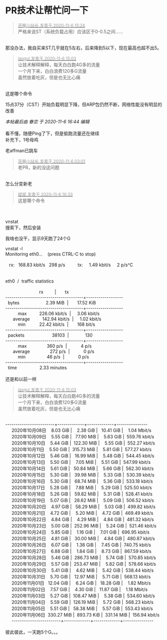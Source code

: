 # PR技术让帮忙问一下


<div class="quote"><blockquote><font size="2"><a href="https://www.hostloc.com/forum.php?mod=redirect&amp;goto=findpost&amp;pid=9412425&amp;ptid=763264" target="_blank"><font color="#999999">开腥小站长 发表于 2020-11-6 15:24</font></a></font><br />
严格来说ST（系统负载占用）应该区于0-0.5之间……</blockquote></div><br />
那没办法，我自买来ST几乎就在5左右，后来降到5以下，现在最高也超不出5。

<div class="quote"><blockquote><font size="2"><a href="https://www.hostloc.com/forum.php?mod=redirect&amp;goto=findpost&amp;pid=9412290&amp;ptid=763264" target="_blank"><font color="#999999">laogui 发表于 2020-11-6 15:03</font></a></font><br />
让技术解释解释，每天白白跑4G多的流量<br />
一个月下来，白白浪费120多G流量<br />
虽然放着吃灰，但是也无比心痛</blockquote></div><br />
这是哪个命令

15点37分（CST）开始负载明显下降，但ARP包仍然不断，网络性能没有明显的改善<img id="aimg_s1q2g" onclick="zoom(this, this.src, 0, 0, 0)" class="zoom" src="https://cdn.jsdelivr.net/gh/hishis/forum-master/public/images/patch.gif" onmouseover="img_onmouseoverfunc(this)" onload="thumbImg(this)" border="0" alt="" />

<i class="pstatus"> 本帖最后由 眷恋 于 2020-11-6 16:44 编辑 </i><br />
<br />
看不懂，随便Ping了下，但是偷跑流量还在继续<br />
补充下，1号母鸡<br />
<img id="aimg_pz5G8" onclick="zoom(this, this.src, 0, 0, 0)" class="zoom" src="https://i.loli.net/2020/11/06/lkAjmvT3Q2erZHn.png" onmouseover="img_onmouseoverfunc(this)" onload="thumbImg(this)" border="0" alt="" />

老affman已跳车 <img src="static/image/smiley/default/lol.gif" smilieid="12" border="0" alt="" />

<div class="quote"><blockquote><font size="2"><a href="https://www.hostloc.com/forum.php?mod=redirect&amp;goto=findpost&amp;pid=9412275&amp;ptid=763264" target="_blank"><font color="#999999">开腥小站长 发表于 2020-11-6 03:01</font></a></font><br />
老PR，新的没这问题</blockquote></div><br />
怎么分变新老

<div class="quote"><blockquote><font size="2"><a href="https://www.hostloc.com/forum.php?mod=redirect&amp;goto=findpost&amp;pid=9412838&amp;ptid=763264" target="_blank"><font color="#999999">斌斌 发表于 2020-11-6 16:33</font></a></font><br />
这是哪个命令</blockquote></div><br />
<br />
vnstat<br />
搜索下，然后安装

我啥也没干，显示9天跑了24个G<img src="static/image/smiley/default/lol.gif" smilieid="12" border="0" alt="" /><br />
<img id="aimg_kftxF" onclick="zoom(this, this.src, 0, 0, 0)" class="zoom" src="https://s1.ax1x.com/2020/11/06/BhV2Af.png" onmouseover="img_onmouseoverfunc(this)" onload="thumbImg(this)" border="0" alt="" />

vnstat -l<br />
Monitoring eth0...&nbsp; &nbsp; (press CTRL-C to stop)<br />
<br />
&nbsp; &nbsp;rx:&nbsp; &nbsp;168.83 kbit/s&nbsp; &nbsp;298 p/s&nbsp; &nbsp;&nbsp; &nbsp;&nbsp; &nbsp; tx:&nbsp; &nbsp;&nbsp;&nbsp;1.49 kbit/s&nbsp; &nbsp;&nbsp;&nbsp;2 p/s^C<br />
<br />
<br />
 eth0&nbsp;&nbsp;/&nbsp;&nbsp;traffic statistics<br />
<br />
&nbsp; &nbsp;&nbsp; &nbsp;&nbsp; &nbsp;&nbsp; &nbsp;&nbsp; &nbsp;&nbsp; &nbsp;&nbsp; &nbsp;&nbsp; &nbsp;&nbsp; &nbsp;rx&nbsp; &nbsp;&nbsp; &nbsp;&nbsp; &nbsp;|&nbsp; &nbsp;&nbsp; &nbsp; tx<br />
--------------------------------------+------------------<br />
&nbsp;&nbsp;bytes&nbsp; &nbsp;&nbsp; &nbsp;&nbsp; &nbsp;&nbsp; &nbsp;&nbsp; &nbsp;&nbsp; &nbsp;&nbsp; &nbsp;2.39 MiB&nbsp;&nbsp;|&nbsp; &nbsp;&nbsp; &nbsp; 17.52 KiB<br />
--------------------------------------+------------------<br />
&nbsp; &nbsp;&nbsp; &nbsp;&nbsp; &nbsp; max&nbsp; &nbsp;&nbsp; &nbsp;&nbsp; &nbsp; 226.06 kbit/s&nbsp;&nbsp;|&nbsp; &nbsp;&nbsp;&nbsp;3.06 kbit/s<br />
&nbsp; &nbsp;&nbsp; &nbsp;average&nbsp; &nbsp;&nbsp; &nbsp;&nbsp; &nbsp; 142.94 kbit/s&nbsp;&nbsp;|&nbsp; &nbsp;&nbsp;&nbsp;1.02 kbit/s<br />
&nbsp; &nbsp;&nbsp; &nbsp;&nbsp; &nbsp; min&nbsp; &nbsp;&nbsp; &nbsp;&nbsp; &nbsp;&nbsp;&nbsp;22.42 kbit/s&nbsp;&nbsp;|&nbsp; &nbsp;&nbsp; &nbsp; 168 bit/s<br />
--------------------------------------+------------------<br />
&nbsp;&nbsp;packets&nbsp; &nbsp;&nbsp; &nbsp;&nbsp; &nbsp;&nbsp; &nbsp;&nbsp; &nbsp;&nbsp; &nbsp;&nbsp; &nbsp; 38103&nbsp;&nbsp;|&nbsp; &nbsp;&nbsp; &nbsp;&nbsp; &nbsp;&nbsp; &nbsp; 130<br />
--------------------------------------+------------------<br />
&nbsp; &nbsp;&nbsp; &nbsp;&nbsp; &nbsp; max&nbsp; &nbsp;&nbsp; &nbsp;&nbsp; &nbsp;&nbsp; &nbsp;&nbsp; &nbsp; 360 p/s&nbsp;&nbsp;|&nbsp; &nbsp;&nbsp; &nbsp;&nbsp; &nbsp;&nbsp;&nbsp;4 p/s<br />
&nbsp; &nbsp;&nbsp; &nbsp;average&nbsp; &nbsp;&nbsp; &nbsp;&nbsp; &nbsp;&nbsp; &nbsp;&nbsp; &nbsp; 272 p/s&nbsp;&nbsp;|&nbsp; &nbsp;&nbsp; &nbsp;&nbsp; &nbsp;&nbsp;&nbsp;0 p/s<br />
&nbsp; &nbsp;&nbsp; &nbsp;&nbsp; &nbsp; min&nbsp; &nbsp;&nbsp; &nbsp;&nbsp; &nbsp;&nbsp; &nbsp;&nbsp; &nbsp;&nbsp;&nbsp;46 p/s&nbsp;&nbsp;|&nbsp; &nbsp;&nbsp; &nbsp;&nbsp; &nbsp;&nbsp;&nbsp;0 p/s<br />
--------------------------------------+------------------<br />
&nbsp;&nbsp;time&nbsp; &nbsp;&nbsp; &nbsp;&nbsp; &nbsp;&nbsp; &nbsp;&nbsp; &nbsp;&nbsp; &nbsp;2.33 minutes<br />
<br />
还是和以前一样

<div class="quote"><blockquote><font size="2"><a href="https://www.hostloc.com/forum.php?mod=redirect&amp;goto=findpost&amp;pid=9412290&amp;ptid=763264" target="_blank"><font color="#999999">laogui 发表于 2020-11-6 15:03</font></a></font><br />
让技术解释解释，每天白白跑4G多的流量<br />
一个月下来，白白浪费120多G流量<br />
虽然放着吃灰，但是也无比心痛</blockquote></div><br />
 ------------------------+-------------+-------------+---------------<br />
&nbsp; &nbsp;&nbsp;&nbsp;2020年10月08日&nbsp; &nbsp; 8.03 GiB |&nbsp; &nbsp; 2.38 GiB |&nbsp; &nbsp;10.41 GiB |&nbsp; &nbsp; 1.04 Mbit/s<br />
&nbsp; &nbsp;&nbsp;&nbsp;2020年10月09日&nbsp; &nbsp; 5.55 GiB |&nbsp; &nbsp;77.90 MiB |&nbsp; &nbsp; 5.63 GiB |&nbsp;&nbsp;559.76 kbit/s<br />
&nbsp; &nbsp;&nbsp;&nbsp;2020年10月10日&nbsp; &nbsp; 5.44 GiB |&nbsp;&nbsp;122.30 MiB |&nbsp; &nbsp; 5.55 GiB |&nbsp;&nbsp;552.27 kbit/s<br />
&nbsp; &nbsp;&nbsp;&nbsp;2020年10月11日&nbsp; &nbsp; 5.50 GiB |&nbsp;&nbsp;315.73 MiB |&nbsp; &nbsp; 5.81 GiB |&nbsp;&nbsp;577.27 kbit/s<br />
&nbsp; &nbsp;&nbsp;&nbsp;2020年10月12日&nbsp; &nbsp; 5.46 GiB |&nbsp; &nbsp;16.99 MiB |&nbsp; &nbsp; 5.48 GiB |&nbsp;&nbsp;544.45 kbit/s<br />
&nbsp; &nbsp;&nbsp;&nbsp;2020年10月13日&nbsp; &nbsp; 5.50 GiB |&nbsp; &nbsp; 7.05 MiB |&nbsp; &nbsp; 5.51 GiB |&nbsp;&nbsp;547.99 kbit/s<br />
&nbsp; &nbsp;&nbsp;&nbsp;2020年10月14日&nbsp; &nbsp; 5.61 GiB |&nbsp; &nbsp;50.84 MiB |&nbsp; &nbsp; 5.66 GiB |&nbsp;&nbsp;562.30 kbit/s<br />
&nbsp; &nbsp;&nbsp;&nbsp;2020年10月15日&nbsp; &nbsp; 5.30 GiB |&nbsp; &nbsp;39.98 MiB |&nbsp; &nbsp; 5.33 GiB |&nbsp;&nbsp;530.39 kbit/s<br />
&nbsp; &nbsp;&nbsp;&nbsp;2020年10月16日&nbsp; &nbsp; 5.30 GiB |&nbsp; &nbsp;68.74 MiB |&nbsp; &nbsp; 5.36 GiB |&nbsp;&nbsp;533.18 kbit/s<br />
&nbsp; &nbsp;&nbsp;&nbsp;2020年10月17日&nbsp; &nbsp; 5.28 GiB |&nbsp; &nbsp; 7.88 MiB |&nbsp; &nbsp; 5.29 GiB |&nbsp;&nbsp;525.50 kbit/s<br />
&nbsp; &nbsp;&nbsp;&nbsp;2020年10月18日&nbsp; &nbsp; 5.26 GiB |&nbsp; &nbsp;59.82 MiB |&nbsp; &nbsp; 5.31 GiB |&nbsp;&nbsp;528.41 kbit/s<br />
&nbsp; &nbsp;&nbsp;&nbsp;2020年10月19日&nbsp; &nbsp; 5.07 GiB |&nbsp; &nbsp;28.62 MiB |&nbsp; &nbsp; 5.09 GiB |&nbsp;&nbsp;506.52 kbit/s<br />
&nbsp; &nbsp;&nbsp;&nbsp;2020年10月20日&nbsp; &nbsp; 4.97 GiB |&nbsp; &nbsp;58.29 MiB |&nbsp; &nbsp; 5.03 GiB |&nbsp;&nbsp;499.82 kbit/s<br />
&nbsp; &nbsp;&nbsp;&nbsp;2020年10月21日&nbsp; &nbsp; 4.72 GiB |&nbsp; &nbsp; 5.20 MiB |&nbsp; &nbsp; 4.72 GiB |&nbsp;&nbsp;469.49 kbit/s<br />
&nbsp; &nbsp;&nbsp;&nbsp;2020年10月22日&nbsp; &nbsp; 4.84 GiB |&nbsp; &nbsp; 4.29 MiB |&nbsp; &nbsp; 4.84 GiB |&nbsp;&nbsp;481.32 kbit/s<br />
&nbsp; &nbsp;&nbsp;&nbsp;2020年10月23日&nbsp; &nbsp; 5.00 GiB |&nbsp;&nbsp;252.96 MiB |&nbsp; &nbsp; 5.24 GiB |&nbsp;&nbsp;521.46 kbit/s<br />
&nbsp; &nbsp;&nbsp;&nbsp;2020年10月24日&nbsp; &nbsp; 5.85 GiB |&nbsp; &nbsp; 1.16 GiB |&nbsp; &nbsp; 7.01 GiB |&nbsp;&nbsp;696.95 kbit/s<br />
&nbsp; &nbsp;&nbsp;&nbsp;2020年10月25日&nbsp; &nbsp; 4.81 GiB |&nbsp; &nbsp;30.00 MiB |&nbsp; &nbsp; 4.84 GiB |&nbsp;&nbsp;480.87 kbit/s<br />
&nbsp; &nbsp;&nbsp;&nbsp;2020年10月26日&nbsp; &nbsp; 6.07 GiB |&nbsp; &nbsp; 1.38 GiB |&nbsp; &nbsp; 7.45 GiB |&nbsp;&nbsp;740.75 kbit/s<br />
&nbsp; &nbsp;&nbsp;&nbsp;2020年10月27日&nbsp; &nbsp; 6.88 GiB |&nbsp; &nbsp; 1.84 GiB |&nbsp; &nbsp; 8.73 GiB |&nbsp;&nbsp;867.59 kbit/s<br />
&nbsp; &nbsp;&nbsp;&nbsp;2020年10月28日&nbsp; &nbsp; 5.46 GiB |&nbsp;&nbsp;286.73 MiB |&nbsp; &nbsp; 5.74 GiB |&nbsp;&nbsp;570.85 kbit/s<br />
&nbsp; &nbsp;&nbsp;&nbsp;2020年10月29日&nbsp; &nbsp; 5.57 GiB |&nbsp;&nbsp;253.47 MiB |&nbsp; &nbsp; 5.82 GiB |&nbsp;&nbsp;578.66 kbit/s<br />
&nbsp; &nbsp;&nbsp;&nbsp;2020年10月30日&nbsp; &nbsp; 5.41 GiB |&nbsp; &nbsp; 4.62 MiB |&nbsp; &nbsp; 5.42 GiB |&nbsp;&nbsp;538.44 kbit/s<br />
&nbsp; &nbsp;&nbsp;&nbsp;2020年10月31日&nbsp; &nbsp; 5.70 GiB |&nbsp; &nbsp;12.97 MiB |&nbsp; &nbsp; 5.71 GiB |&nbsp;&nbsp;568.13 kbit/s<br />
&nbsp; &nbsp;&nbsp;&nbsp;2020年11月01日&nbsp; &nbsp;12.04 GiB |&nbsp; &nbsp; 6.24 GiB |&nbsp; &nbsp;18.28 GiB |&nbsp; &nbsp; 1.82 Mbit/s<br />
&nbsp; &nbsp;&nbsp;&nbsp;2020年11月02日&nbsp; &nbsp; 7.57 GiB |&nbsp; &nbsp; 4.30 GiB |&nbsp; &nbsp;11.87 GiB |&nbsp; &nbsp; 1.18 Mbit/s<br />
&nbsp; &nbsp;&nbsp;&nbsp;2020年11月03日&nbsp; &nbsp; 5.27 GiB |&nbsp;&nbsp;108.47 MiB |&nbsp; &nbsp; 5.38 GiB |&nbsp;&nbsp;534.60 kbit/s<br />
&nbsp; &nbsp;&nbsp;&nbsp;2020年11月04日&nbsp; &nbsp; 5.59 GiB |&nbsp;&nbsp;126.19 MiB |&nbsp; &nbsp; 5.72 GiB |&nbsp;&nbsp;568.23 kbit/s<br />
&nbsp; &nbsp;&nbsp;&nbsp;2020年11月05日&nbsp; &nbsp; 5.51 GiB |&nbsp; &nbsp;58.38 MiB |&nbsp; &nbsp; 5.57 GiB |&nbsp;&nbsp;553.43 kbit/s<br />
&nbsp; &nbsp;&nbsp;&nbsp;2020年11月06日&nbsp;&nbsp;330.27 MiB |&nbsp;&nbsp;893.73 KiB |&nbsp;&nbsp;331.14 MiB |&nbsp;&nbsp;156.94 kbit/s<br />
&nbsp; &nbsp;&nbsp;&nbsp;------------------------+-------------+-------------+---------------<br />
<br />
彼此彼此，一天跑5个G。。。
